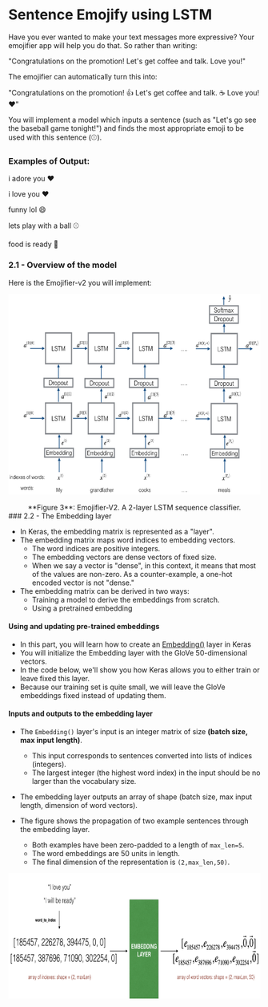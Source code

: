 # Sentence Emojify using LSTM

Have you ever wanted to make your text messages more expressive? Your emojifier app will help you do that. So rather than writing:

"Congratulations on the promotion! Let's get coffee and talk. Love you!"

The emojifier can automatically turn this into:

"Congratulations on the promotion! 👍 Let's get coffee and talk. ☕️ Love you! ❤️"

You will implement a model which inputs a sentence (such as "Let's go see the baseball game tonight!") and finds the most appropriate emoji to be used with this sentence (⚾️).

### Examples of Output:

i adore you ❤️

i love you ❤️

funny lol 😄

lets play with a ball ⚾

food is ready 🍴

### 2.1 - Overview of the model

Here is the Emojifier-v2 you will implement:

<img src="Images/emojifier-v2.png" style="width:700px;height:400px;"> <br>
<caption><center> **Figure 3**: Emojifier-V2. A 2-layer LSTM sequence classifier. </center></caption>
### 2.2 - The Embedding layer

* In Keras, the embedding matrix is represented as a "layer".
* The embedding matrix maps word indices to embedding vectors.
    * The word indices are positive integers.
    * The embedding vectors are dense vectors of fixed size.
    * When we say a vector is "dense", in this context, it means that most of the values are non-zero.  As a counter-example, a one-hot encoded vector is not "dense."
* The embedding matrix can be derived in two ways:
    * Training a model to derive the embeddings from scratch. 
    * Using a pretrained embedding
    
#### Using and updating pre-trained embeddings
* In this part, you will learn how to create an [Embedding()](https://keras.io/layers/embeddings/) layer in Keras
* You will initialize the Embedding layer with the GloVe 50-dimensional vectors. 
* In the code below, we'll show you how Keras allows you to either train or leave fixed this layer.  
* Because our training set is quite small, we will leave the GloVe embeddings fixed instead of updating them.
#### Inputs and outputs to the embedding layer

* The `Embedding()` layer's input is an integer matrix of size **(batch size, max input length)**. 
    * This input corresponds to sentences converted into lists of indices (integers).
    * The largest integer (the highest word index) in the input should be no larger than the vocabulary size.
* The embedding layer outputs an array of shape (batch size, max input length, dimension of word vectors).

* The figure shows the propagation of two example sentences through the embedding layer. 
    * Both examples have been zero-padded to a length of `max_len=5`.
    * The word embeddings are 50 units in length.
    * The final dimension of the representation is  `(2,max_len,50)`. 

<img src="Images/embedding1.png" style="width:700px;height:250px;">
